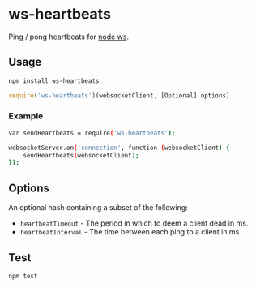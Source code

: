 # ws-heartbeats

Ping / pong heartbeats for [node ws](https://github.com/websockets/ws).

## Usage

```bash
npm install ws-heartbeats
```

```js
require('ws-heartbeats')(websocketClient, [Optional] options)
```

### Example

```bash
var sendHeartbeats = require('ws-heartbeats');

websocketServer.on('connection', function (websocketClient) {
    sendHeartbeats(websocketClient);
});
```

## Options

An optional hash containing a subset of the following:

* `heartbeatTimeout` - The period in which to deem a client dead in ms.
* `heartbeatInterval` - The time between each ping to a client in ms.


## Test

`npm test`

